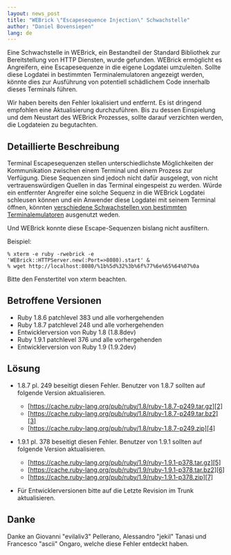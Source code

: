 ```yaml
---
layout: news_post
title: "WEBrick \"Escapesequence Injection\" Schwachstelle"
author: "Daniel Bovensiepen"
lang: de
---
```


Eine Schwachstelle in WEBrick, ein Bestandteil der Standard Bibliothek
zur Bereitstellung von HTTP Diensten, wurde gefunden. WEBrick ermöglicht
es Angreifern, eine Escapesequenze in die eigene Logdatei umzuleiten.
Sollte diese Logdatei in bestimmten Terminalemulatoren angezeigt werden,
könnte dies zur Ausführung von potentiell schädlichem Code innerhalb
dieses Terminals führen.

Wir haben bereits den Fehler lokalisiert und entfernt. Es ist dringend
empfohlen eine Aktualisierung durchzuführen. Bis zu dessen Einspielung
und dem Neustart des WEBrick Prozesses, sollte darauf verzichten werden,
die Logdateien zu begutachten.

## Detaillierte Beschreibung

Terminal Escapesequenzen stellen unterschiedlichste Möglichkeiten der
Kommunikation zwischen einem Terminal und einem Prozess zur Verfügung.
Diese Sequenzen sind jedoch nicht dafür ausgelegt, von nicht
vertrauenswürdigen Quellen in das Terminal eingespeist zu werden. Würde
ein entfernter Angreifer eine solche Sequenz in die WEBrick Logdatei
schleusen können und ein Anwender diese Logdatei mit seinem Terminal
öffnen, könnten [verschiedene Schwachstellen von bestimmten
Terminalemulatoren][1] ausgenutzt weden.

Und WEBrick konnte diese Escape-Sequenzen bislang nicht ausfiltern.

Beispiel:

    % xterm -e ruby -rwebrick -e 'WEBrick::HTTPServer.new(:Port=>8080).start' &
    % wget http://localhost:8080/%1b%5d%32%3b%6f%77%6e%65%64%07%0a

Bitte den Fenstertitel von xterm beachten.

## Betroffene Versionen

* Ruby 1.8.6 patchlevel 383 und alle vorhergehenden
* Ruby 1.8.7 patchlevel 248 und alle vorhergehenden
* Entwicklerversion von Ruby 1.8 (1.8.8dev)
* Ruby 1.9.1 patchlevel 376 und alle vorhergehenden
* Entwicklerversion von Ruby 1.9 (1.9.2dev)

## Lösung

* 1\.8.7 pl. 249 beseitigt diesen Fehler. Benutzer von 1.8.7 sollten auf
  folgende Version aktualisieren.
  * [https://cache.ruby-lang.org/pub/ruby/1.8/ruby-1.8.7-p249.tar.gz][2]
  * [https://cache.ruby-lang.org/pub/ruby/1.8/ruby-1.8.7-p249.tar.bz2][3]
  * [https://cache.ruby-lang.org/pub/ruby/1.8/ruby-1.8.7-p249.zip][4]

* 1\.9.1 pl. 378 beseitigt diesen Fehler. Benutzer von 1.9.1 sollten auf
  folgende Version aktualisieren.
  * [https://cache.ruby-lang.org/pub/ruby/1.9/ruby-1.9.1-p378.tar.gz][5]
  * [https://cache.ruby-lang.org/pub/ruby/1.9/ruby-1.9.1-p378.tar.bz2][6]
  * [https://cache.ruby-lang.org/pub/ruby/1.9/ruby-1.9.1-p378.zip][7]

* Für Entwicklerversionen bitte auf die Letzte Revision im Trunk
  aktualisieren.

## Danke

Danke an Giovanni \"evilaliv3\" Pellerano, Alessandro \"jekil\" Tanasi
und Francesco \"ascii\" Ongaro, welche diese Fehler entdeckt haben.



[1]: http://marc.info/?l=bugtraq&amp;m=104612710031920&amp;w=2 "Terminal Emulator Security Issues"
[2]: https://cache.ruby-lang.org/pub/ruby/1.8/ruby-1.8.7-p249.tar.gz
[3]: https://cache.ruby-lang.org/pub/ruby/1.8/ruby-1.8.7-p249.tar.bz2
[4]: https://cache.ruby-lang.org/pub/ruby/1.8/ruby-1.8.7-p249.zip
[5]: https://cache.ruby-lang.org/pub/ruby/1.9/ruby-1.9.1-p378.tar.gz
[6]: https://cache.ruby-lang.org/pub/ruby/1.9/ruby-1.9.1-p378.tar.bz2
[7]: https://cache.ruby-lang.org/pub/ruby/1.9/ruby-1.9.1-p378.zip
